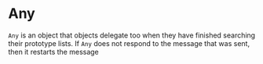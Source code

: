 # Any

`Any` is an object that objects delegate too when they have finished searching their prototype lists.  If `Any` does not respond to the message that was sent, then it restarts the message 
